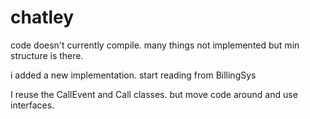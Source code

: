 chatley
=======

code doesn't currently compile. many things not implemented but min structure is there.

i added a new implementation. start reading from BillingSys

I reuse the CallEvent and Call classes. but move code around and use interfaces.


